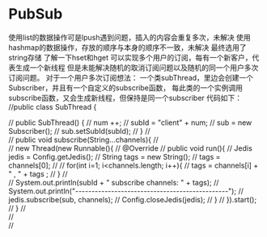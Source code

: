 # PubSub
使用list的数据操作可是lpush遇到问题，插入的内容会重复多次，未解决
使用hashmap的数据操作，存放的顺序与本身的顺序不一致，未解决
最终选用了string存储
了解一下hset和hget
可以实现多个用户的订阅，每有一个新客户，代表生成一个新线程
但是未能解决随机的取消订阅问题以及随机的同一个用户多次订阅问题。
对于一个用户多次订阅想法：
一个类subThread，里边会创建一个Subscriber，并且有一个自定义的subscribe函数，
每此类的一个实例调用subscribe函数，又会生成新线程，但保持是同一个subscriber
代码如下：
//public class SubThread {
	
//	public SubThread() {
//		num ++;
//		subId = "client" + num;
//		sub = new Subscriber();
//		sub.setSubId(subId);
//	}
//	 
//	public void subscribe(String...channels){
//		
//		new Thread(new Runnable(){
//			@Override
//			public void run(){
//				Jedis jedis = Config.getJedis();
//				String tags = new String();
//				tags = channels[0];
//
//				for(int i=1; i<channels.length; i++){
//					tags = channels[i] + " , " + tags ;
//				}
//				
//				System.out.println(subId + " subscribe channels: " + tags);
//				System.out.println("-----------------------------------------------");
//				jedis.subscribe(sub, channels);	
//				Config.closeJedis(jedis);
//			}
//		}).start();		
//	}
//	
//	
//	
